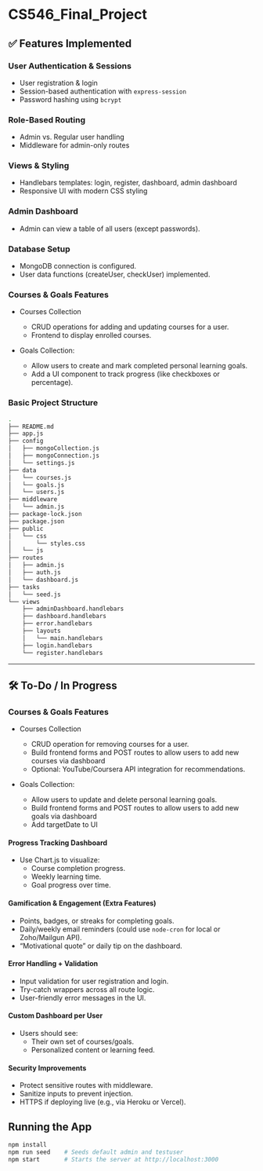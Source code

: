 # CS546_Final_Project

## ✅ Features Implemented

### User Authentication & Sessions

- User registration & login
- Session-based authentication with `express-session`
- Password hashing using `bcrypt`

### Role-Based Routing

- Admin vs. Regular user handling
- Middleware for admin-only routes

### Views & Styling

- Handlebars templates: login, register, dashboard, admin dashboard
- Responsive UI with modern CSS styling

### Admin Dashboard

- Admin can view a table of all users (except passwords).

### Database Setup

- MongoDB connection is configured.
- User data functions (createUser, checkUser) implemented.

### Courses & Goals Features

- Courses Collection
  - CRUD operations for adding and updating courses for a user.
  - Frontend to display enrolled courses.

- Goals Collection:
  - Allow users to create and mark completed personal learning goals.
  - Add a UI component to track progress (like checkboxes or percentage).
  
### Basic Project Structure

```bash
.
├── README.md
├── app.js
├── config
│   ├── mongoCollection.js
│   ├── mongoConnection.js
│   └── settings.js
├── data
│   └── courses.js
│   └── goals.js
│   └── users.js
├── middleware
│   └── admin.js
├── package-lock.json
├── package.json
├── public
│   └── css
│       └── styles.css
│   └── js
├── routes
│   ├── admin.js
│   ├── auth.js
│   └── dashboard.js
├── tasks
│   └── seed.js
└── views
    ├── adminDashboard.handlebars
    ├── dashboard.handlebars
    ├── error.handlebars
    ├── layouts
    │   └── main.handlebars
    ├── login.handlebars
    └── register.handlebars
```

---

## 🛠️ To-Do / In Progress

### Courses & Goals Features

- Courses Collection

  - CRUD operation for removing courses for a user.
  - Build frontend forms and POST routes to allow users to add new courses via dashboard
  - Optional: YouTube/Coursera API integration for recommendations.

- Goals Collection:
  - Allow users to update and delete personal learning goals.
  - Build frontend forms and POST routes to allow users to add new goals via dashboard
  - Add targetDate to UI

#### Progress Tracking Dashboard

- Use Chart.js to visualize:
  - Course completion progress.
  - Weekly learning time.
  - Goal progress over time.
  
#### Gamification & Engagement (Extra Features)

- Points, badges, or streaks for completing goals.
- Daily/weekly email reminders (could use `node-cron` for local or Zoho/Mailgun API).
- “Motivational quote” or daily tip on the dashboard.

#### Error Handling + Validation

- Input validation for user registration and login.
- Try-catch wrappers across all route logic.
- User-friendly error messages in the UI.

#### Custom Dashboard per User

- Users should see:
  - Their own set of courses/goals.
  - Personalized content or learning feed.
  
#### Security Improvements

- Protect sensitive routes with middleware.
- Sanitize inputs to prevent injection.
- HTTPS if deploying live (e.g., via Heroku or Vercel).

## Running the App

```bash
npm install
npm run seed    # Seeds default admin and testuser
npm start       # Starts the server at http://localhost:3000
```
